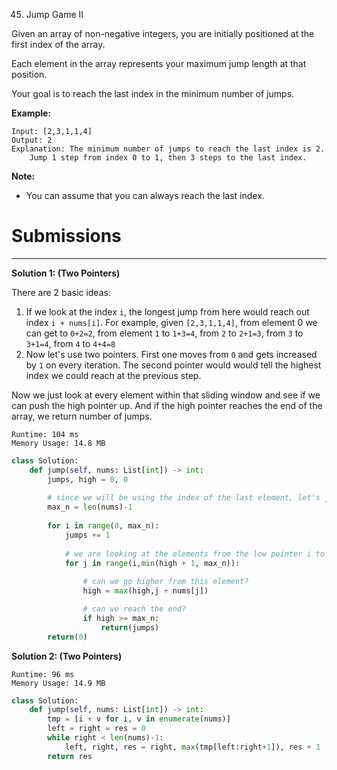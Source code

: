 45. Jump Game II

Given an array of non-negative integers, you are initially positioned at the first index of the array.

Each element in the array represents your maximum jump length at that position.

Your goal is to reach the last index in the minimum number of jumps.

**Example:**
```
Input: [2,3,1,1,4]
Output: 2
Explanation: The minimum number of jumps to reach the last index is 2.
    Jump 1 step from index 0 to 1, then 3 steps to the last index.
```

**Note:**

* You can assume that you can always reach the last index.

# Submissions
---
**Solution 1: (Two Pointers)**

There are 2 basic ideas:

1. If we look at the index `i`, the longest jump from here would reach out index `i + nums[i]`. For example, given `[2,3,1,1,4]`, from element 0 we can get to `0+2=2`, from element `1` to `1+3=4`, from `2` to `2+1=3`, from `3` to `3+1=4`, from `4` to `4+4=8`
1. Now let's use two pointers. First one moves from `0` and gets increased by `1` on every iteration. The second pointer would would tell the highest index we could reach at the previous step.

Now we just look at every element within that sliding window and see if we can push the high pointer up. And if the high pointer reaches the end of the array, we return number of jumps.

```
Runtime: 104 ms
Memory Usage: 14.8 MB
```
```python
class Solution:
    def jump(self, nums: List[int]) -> int:
        jumps, high = 0, 0
        
        # since we will be using the index of the last element, let's just store it in max_n
        max_n = len(nums)-1
        
        for i in range(0, max_n):
            jumps += 1
            
            # we are looking at the elements from the low pointer i to either high pointer or the end of the list
            for j in range(i,min(high + 1, max_n)):
                
                # can we go higher from this element?
                high = max(high,j + nums[j])

                # can we reach the end?
                if high >= max_n: 
                    return(jumps) 
        return(0)
```

**Solution 2: (Two Pointers)**
```
Runtime: 96 ms
Memory Usage: 14.9 MB
```
```python
class Solution:
    def jump(self, nums: List[int]) -> int:
        tmp = [i + v for i, v in enumerate(nums)]
        left = right = res = 0
        while right < len(nums)-1:
            left, right, res = right, max(tmp[left:right+1]), res + 1
        return res
```